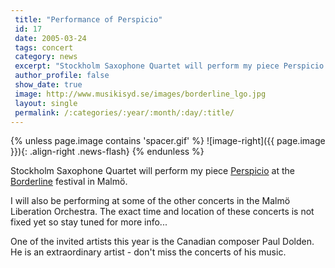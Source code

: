 ```yaml
---
 title: "Performance of Perspicio"
 id: 17
 date: 2005-03-24
 tags: concert
 category: news
 excerpt: "Stockholm Saxophone Quartet will perform my piece Perspicio at the Borderline festival in Malm&ouml;...."
 author_profile: false
 show_date: true
 image: http://www.musikisyd.se/images/borderline_lgo.jpg
 layout: single
 permalink: /:categories/:year/:month/:day/:title/
---
```

{% unless page.image contains 'spacer.gif' %}
   ![image-right]({{ page.image }}){: .align-right .news-flash}
{% endunless %}

Stockholm Saxophone Quartet will perform my piece <a href="index.jsp?metaId=music&amp;id=comp&amp;field=id&amp;query=3">Perspicio</a> at the <a href="http://www.musikisyd.se/samarbeten.asp?pid=borderline">Borderline</a> festival in Malm&ouml;.

I will also be performing at some of the other concerts in the Malm&ouml; Liberation Orchestra. The exact time and location of these concerts is not fixed yet so stay tuned for more info...

 


One of the invited artists this year is the Canadian composer Paul Dolden. He is an extraordinary artist - don't miss the concerts of his music.



